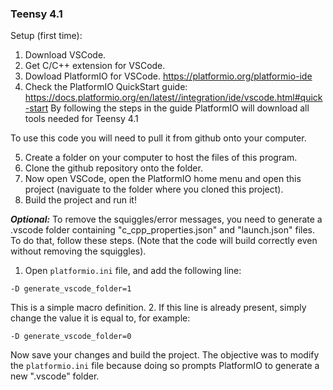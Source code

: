 ### Teensy 4.1

Setup (first time):
1. Download VSCode.
2. Get C/C++ extension for VSCode.
3. Dowload PlatformIO for VSCode. https://platformio.org/platformio-ide 
4. Check the PlatformIO QuickStart guide: https://docs.platformio.org/en/latest//integration/ide/vscode.html#quick-start
By following the steps in the guide PlatformIO will download all tools needed for Teensy 4.1

To use this code you will need to pull it from github onto your computer.

5. Create a folder on your computer to host the files of this program.
6. Clone the github repository onto the folder.
7. Now open VSCode, open the PlatformIO home menu and open this project (naviguate to the folder where you cloned this project).
8. Build the project and run it!

***Optional:***
To remove the squiggles/error messages, you need to generate a .vscode folder containing "c_cpp_properties.json" and "launch.json" files.
To do that, follow these steps. (Note that the code will build correctly even without removing the squiggles).

1. Open `platformio.ini` file, and add the following line:

`-D generate_vscode_folder=1`

This is a simple macro definition. 
2. If this line is already present, simply change the value it is equal to, for example:

`-D generate_vscode_folder=0`

Now save your changes and build the project. The objective was to modify the `platformio.ini` file because doing so prompts PlatformIO to generate a new ".vscode" folder.
